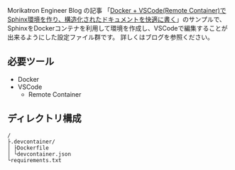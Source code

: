 Morikatron Engineer Blog の記事 「[Docker + VSCode(Remote Container)でSphinx環境を作り、構造化されたドキュメントを快適に書く](URL)」のサンプルで、SphinxをDockerコンテナを利用して環境を作成し、VSCodeで編集することが出来るようにした設定ファイル群です。
詳しくはブログを参照ください。

## 必要ツール
- Docker
- VSCode
  - Remote Container

## ディレクトリ構成
```
/
├.devcontainer/
│ ├Dockerfile
│ └devcontainer.json
└requirements.txt
```
